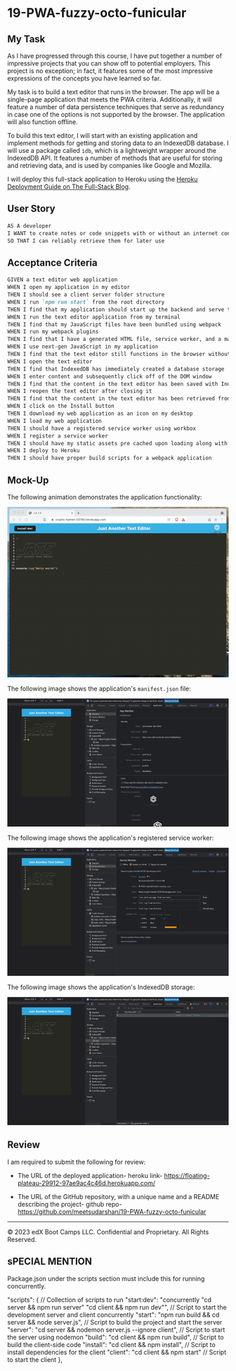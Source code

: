 # 19-PWA-fuzzy-octo-funicular


## My Task

As I have progressed through this course, I have put together a number of impressive projects that you can show off to potential employers. This project is no exception; in fact, it features some of the most impressive expressions of the concepts you have learned so far.

My task is to build a text editor that runs in the browser. The app will be a single-page application that meets the PWA criteria. Additionally, it will feature a number of data persistence techniques that serve as redundancy in case one of the options is not supported by the browser. The application will also function offline.

To build this text editor, I will start with an existing application and implement methods for getting and storing data to an IndexedDB database. I will use a package called `idb`, which is a lightweight wrapper around the IndexedDB API. It features a number of methods that are useful for storing and retrieving data, and is used by companies like Google and Mozilla.

I will deploy this full-stack application to Heroku using the [Heroku Deployment Guide on The Full-Stack Blog](https://coding-boot-camp.github.io/full-stack/heroku/heroku-deployment-guide).

## User Story

```md
AS A developer
I WANT to create notes or code snippets with or without an internet connection
SO THAT I can reliably retrieve them for later use
```

## Acceptance Criteria

```md
GIVEN a text editor web application
WHEN I open my application in my editor
THEN I should see a client server folder structure
WHEN I run `npm run start` from the root directory
THEN I find that my application should start up the backend and serve the client
WHEN I run the text editor application from my terminal
THEN I find that my JavaScript files have been bundled using webpack
WHEN I run my webpack plugins
THEN I find that I have a generated HTML file, service worker, and a manifest file
WHEN I use next-gen JavaScript in my application
THEN I find that the text editor still functions in the browser without errors
WHEN I open the text editor
THEN I find that IndexedDB has immediately created a database storage
WHEN I enter content and subsequently click off of the DOM window
THEN I find that the content in the text editor has been saved with IndexedDB
WHEN I reopen the text editor after closing it
THEN I find that the content in the text editor has been retrieved from our IndexedDB
WHEN I click on the Install button
THEN I download my web application as an icon on my desktop
WHEN I load my web application
THEN I should have a registered service worker using workbox
WHEN I register a service worker
THEN I should have my static assets pre cached upon loading along with subsequent pages and static assets
WHEN I deploy to Heroku
THEN I should have proper build scripts for a webpack application
```

## Mock-Up

The following animation demonstrates the application functionality:

![Demonstration of the finished Module 19 Challenge being used in the browser and then installed.](./Assets/00-demo.gif)

The following image shows the application's `manifest.json` file:

![Demonstration of the finished Module 19 Challenge with a manifest file in the browser.](./Assets/01-manifest.png)

The following image shows the application's registered service worker:

![Demonstration of the finished Module 19 Challenge with a registered service worker in the browser.](./Assets/02-service-worker.png)

The following image shows the application's IndexedDB storage:

![Demonstration of the finished Module 19 Challenge with a IndexedDB storage named 'jate' in the browser.](./Assets/03-idb-storage.png)



## Review

I am required to submit the following for review:

* The URL of the deployed application- heroku link- https://floating-plateau-29912-97ae9ac4c46d.herokuapp.com/

* The URL of the GitHub repository, with a unique name and a README describing the project- github repo- https://github.com/meetsudarshan/19-PWA-fuzzy-octo-funicular

- - -
© 2023 edX Boot Camps LLC. Confidential and Proprietary. All Rights Reserved.


## sPECIAL MENTION

Package.json under the scripts section must include this for running concurrently. 

  "scripts": {                     // Collection of scripts to run
    "start:dev": "concurrently \"cd server && npm run server\" \"cd client && npm run dev\"",   // Script to start the development server and client concurrently
    "start": "npm run build && cd server && node server.js",   // Script to build the project and start the server
    "server": "cd server && nodemon server.js --ignore client",   // Script to start the server using nodemon
    "build": "cd client && npm run build",   // Script to build the client-side code
    "install": "cd client && npm install",   // Script to install dependencies for the client
    "client": "cd client && npm start"   // Script to start the client
  },

